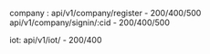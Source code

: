 company :
api/v1/company/register  - 200/400/500
api/v1/company/signin/:cid  - 200/400/500

iot:
api/v1/iot/  - 200/400